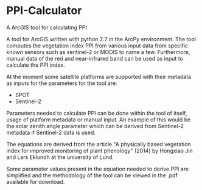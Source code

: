 # PPI-Calculator
A ArcGIS tool for calculating PPI

A tool for ArcGIS written with python 2.7 in the ArcPy environment.
The tool computes the vegetation index PPI from various input data from specific known sensors such as
sentinel-2 or MODIS to name a few. Furthermore, manual data of the red and near-infrared band can be used as input
to calculate the PPI index.

At the moment some satellite platforms are supported with their metadata as inputs for the parameters for the tool are:
- SPOT
- Sentinel-2

Parameters needed to calculate PPI can be done within the tool of itself, usage of platform metadata or manual input.
An example of this would be the solar zenith angle parameter which can be derived from Sentinel-2 metadata if Sentinel-2
data is used.

The equations are derived from the article "A physically based vegetation index for improved monitoring of plant
phenology" (2014) by Hongxiao Jin and Lars Eklundh at the university of Lund.

Some parameter values present in the equation needed to derive PPI are simplified and the methodology of the tool can be
viewed in the .pdf available for download.
